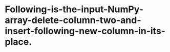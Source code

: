 # Following-is-the-input-NumPy-array-delete-column-two-and-insert-following-new-column-in-its-place.